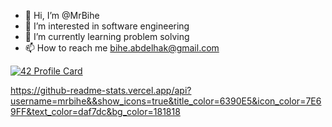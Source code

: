 - 👋 Hi, I’m @MrBihe
- 👀 I’m interested in software engineering
- 🌱 I’m currently learning problem solving
- 📫 How to reach me bihe.abdelhak@gmail.com

[![42 Profile Card](https://1337-readme.vercel.app/api/profile?cursus=42cursus&dark=true&login=abihe)](https://github.com/mohouyizme/1337-readme)

https://github-readme-stats.vercel.app/api?username=mrbihe&&show_icons=true&title_color=6390E5&icon_color=7E69FF&text_color=daf7dc&bg_color=181818

<!---
MrBihe/MrBihe is a ✨ special ✨ repository because its `README.md` (this file) appears on your GitHub profile.
You can click the Preview link to take a look at your changes.
--->
